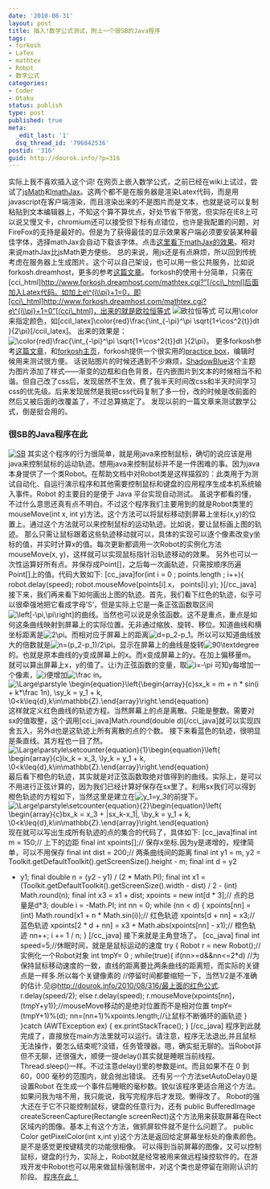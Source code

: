 ```yaml
---
date: '2010-08-31'
layout: post
title: 插入!数学公式测试，附上一个很SB的Java程序
tags:
- forkosh
- LaTex
- mathtex
- Robot
- 数学公式
categories:
- Coder
- Otaku
status: publish
type: post
published: true
meta:
  _edit_last: '1'
  dsq_thread_id: '796842536'
postid: '316'
guid: http://dourok.info/?p=316
---
```

实际上我不喜欢插入这个词!
在网页上嵌入数学公式，之前已经在wiki上试过，尝试了[jsMath](http://www.math.union.edu/~dpvc/jsmath/)和[mathJax](http://www.mathjax.org/)。这两个都不是在服务器是渲染Latex代码，而是用javascript在客户端渲染，而且渲染出来的不是图片而是文本，也就是说可以复制粘贴到文本编辑器上，不知这个算不算优点，好处节省下带宽，但实际在IE8上可以说又慢又卡，chromium还可以接受但下标有点错位，也许是我配置的问题，对FireFox的支持是最好的。但是为了获得最佳的显示效果客户端必须要安装某种最佳字体，选择mathJax会自动下载该字体。点击[这里看下mathJax的效果](http://dourok.info/mathjax/test/)。相对来说mathJax比jsMath更方便些。
总的来说，用js还是有点麻烦，所以回到传统考虑在服务器上生成图片。这个可以自己架设，也可以用一些公共服务，比如说forkosh.dreamhost，更多的参考[这篇文章](http://blog.chaoskey.com/2009/06/21/857)。
forkosh的使用十分简单，只需在[cci\_html]http://www.forkosh.dreamhost.com/mathtex.cgi?”[/cci\_html]后面加入Latex代码。如加上e\^{i\\pi}+1=0，即[cci\_html]http://www.forkosh.dreamhost.com/mathtex.cgi?e\^{i\\pi}+1=0”[/cci\_html]，出来的就是欧拉恒等式
![](http://www.forkosh.dreamhost.com/mathtex.cgi?\parstyle\color[rgb]{0.73,0.73,0.73}\colorbox[rgb]{0.067,0.067,0.067}{$e^{i\pi}+1=0$} "欧拉恒等式")
可以用\\color
来指定颜色，如[ccil\_latex]\\color{red}\\frac{\\int\_{-\\pi}\^\\pi
\\sqrt{1+\\cos\^2{t}}dt }{2\\pi}[/ccil\_latex]。
出来的效果是：![](http://www.forkosh.dreamhost.com/mathtex.cgi?%20\Large\parstyle\color{red}\colorbox[rgb]{0.067,0.067,0.067}{$\frac{\int_{-\pi}^\pi%20\sqrt{1+\cos^2{t}}dt%20}{2\pi}$}} "\color{red}\frac{\int_{-\pi}^\pi \sqrt{1+\cos^2{t}}dt }{2\pi}")。
更多forkosh参考[这篇文章](http://ggggqqqqihc.javaeye.com/blog/161957)，和[forkosh主页](http://www.forkosh.com/)，forkosh提供一个很实用的[practice
box](http://www.forkosh.com/mathtextutorial.html)，编辑时候用来测试很方便。
话说贴图片的时候还遇到不少麻烦，[ShadowBlue](http://interjc.net/dev/shadowblue)这个主题为图片添加了样式——渐变的边框和白色背景，在内嵌图片到文本的时候相当不和谐。但自己改了css后，发现居然不生效，费了我半天时间改css和半天时间学习css的优先级。后来发现居然是我把css代码复制了多一份，改的时候是改前面的然后又被后面的改覆盖了，不过总算搞定了。
发现以前的一篇文章来测试数学公式，倒是挺合用的。

### 很SB的Java程序在此

[![SB](http://dourok.info/wp-content/uploads/2010/08/9191a5cc799b343d01e928d8.jpg.png "SB")](http://dourok.info/wp-content/uploads/2010/08/9191a5cc799b343d01e928d8.jpg.png)
其实这个程序的行为很简单，就是用java来控制鼠标，确切的说应该是用java来控制鼠标的运动轨迹。想用java来控制鼠标并不是一件困难的事。因为java本身提供了一个类Robot。在帮助文档中对Robot类是这样描叙的：此类用于为测试自动化、自运行演示程序和其他需要控制鼠标和键盘的应用程序生成本机系统输入事件。Robot
的主要目的是便于 Java 平台实现自动测试。
虽说字都看的懂，不过什么意思还真有点不明白。不过这个程序我们主要用到的就是Robot类里的mouseMove(int
x, int
y)方法。这个方法可以将鼠标移动到屏幕上坐标(x,y)的位置上。通过这个方法就可以来控制鼠标的运动轨迹。比如说，要让鼠标画上图的轨迹。
那么只需让鼠标跟着这些轨迹移动就可以，具体的实现可以逐个像素改变y坐标的值，并实时计算x的值。每次更新都调用一次Robot的实例化方法mouseMove(x,
y)，这样就可以实现鼠标指针沿轨迹移动的效果。
另外也可以一次性运算好所有点。并保存成Point[]，之后每一次画轨迹，只需按顺序历遍Point[]上的值。代码大致如下:
[cc\_java]for(int i = 0 ; points.length ; i++){ robot.delay(speed);
robot.mouseMove(points[i].x， points[i].y); }[/cc\_java]
接下来，我们再来看下如何画出上图的轨迹。首先，我们看下红色的轨迹，似乎可以很牵强地把它看成字母’S’，但是实际上它是一条正弦函数取区间![](http://www.forkosh.dreamhost.com/mathtex.cgi?\parstyle\color[rgb]{0.73,0.73,0.73}\colorbox[rgb]{0.067,0.067,0.067}{$\left[-\pi,\pi\right]$} "\left[-\pi,\pi\right]")的曲线。当然也可以说是余弦函数。这不是重点，重点是如何这条曲线映射到屏幕上的实际位置。无非通过缩放、旋转、移位。知道曲线和横坐标距离是![](http://www.forkosh.dreamhost.com/mathtex.cgi?\parstyle\color[rgb]{0.73,0.73,0.73}\colorbox[rgb]{0.067,0.067,0.067}{$2\pi$} "2\pi")。而相对应于屏幕上的距离![](http://www.forkosh.dreamhost.com/mathtex.cgi?\parstyle\color[rgb]{0.73,0.73,0.73}\colorbox[rgb]{0.067,0.067,0.067}{$d=p_2-p_1$} "d=p_2-p_1")。所以可以知道曲线放大的倍数就是![](http://www.forkosh.dreamhost.com/mathtex.cgi?\parstyle\color[rgb]{0.73,0.73,0.73}\colorbox[rgb]{0.067,0.067,0.067}{$n=(p_2-p_1)/2\pi$} "n=(p_2-p_1)/2\pi")。显示在屏幕上的曲线是旋转![](http://www.forkosh.dreamhost.com/mathtex.cgi?\parstyle\color[rgb]{0.73,0.73,0.73}\colorbox[rgb]{0.067,0.067,0.067}{$90\textdegree$} "90\textdegree")的。也就是原本曲线的y变成屏幕上的x。而x变成屏幕上的y。在加上偏移量m。就可以算出屏幕上x，y的值了。让i为正弦函数的变量，取![](http://www.forkosh.dreamhost.com/mathtex.cgi?\parstyle\color[rgb]{0.73,0.73,0.73}\colorbox[rgb]{0.067,0.067,0.067}{$i=-\pi$} "i=-\pi")
可知y每增加一个像素，![](http://www.forkosh.dreamhost.com/mathtex.cgi?\parstyle\color[rgb]{0.73,0.73,0.73}\colorbox[rgb]{0.067,0.067,0.067}{$i$} "i")便增加![](http://www.forkosh.dreamhost.com/mathtex.cgi?\parstyle\color[rgb]{0.73,0.73,0.73}\colorbox[rgb]{0.067,0.067,0.067}{$%20\frac%20in$} "\frac in")。
![](http://www.forkosh.dreamhost.com/mathtex.cgi?\Large\parstyle\color[rgb]{0.73,0.73,0.73}\begin{equation}\left\{\begin{array}{c}sx_k%20=%20m%20+%20n%20*%20sin(i%20+%20k*\frac%201n),%20\\sy_k%20=%20y_1%20+%20k,%20\\0<k\leq{d},k\in\mathbb{Z}.\end{array}\right.\end{equation} "\Large\parstyle \begin{equation}\left\{\begin{array}{c}sx_k = m + n * sin(i + k*\frac 1n), \\sy_k = y_1 + k, \\0<k\leq{d},k\in\mathbb{Z}.\end{array}\right.\end{equation}")
这样就定义红色曲线的轨迹方程。当然屏幕上的点是离散。只能是整数。需要对sx的值取整，这个调用[cci\_java]Math.round(double
d)[/cci\_java]就可以实现四舍五入，另外d也是这轨迹上所有离散的点的个数。
接下来看蓝色的轨迹，很明显是条直线。其方程也一目了然。
![](http://www.forkosh.dreamhost.com/mathtex.cgi?\Large\parstyle\color[rgb]{0.73,0.73,0.73}\setcounter{equation}{1}\begin{equation}\left\{%20\begin{array}{c}lx_k%20=%20x_3,%20\\ly_k%20=%20y_1%20+%20k,%20\\0<k\leq{d},k\in\mathbb{Z}.\end{array}\right.\end{equation} "\Large\parstyle\setcounter{equation}{1}\begin{equation}\left\{ \begin{array}{c}lx_k = x_3, \\ly_k = y_1 + k, \\0<k\leq{d},k\in\mathbb{Z}.\end{array}\right.\end{equation}")
最后看下橙色的轨迹，其实就是对正弦函数取绝对值得到的曲线。实际上，是可以不用进行正弦计算的，因为我们已经计算好保存在sx里了。利用sx我们可以得到橙色轨迹的方程如下，当然这里是建立在![](http://www.forkosh.dreamhost.com/mathtex.cgi?\parstyle\color[rgb]{0.73,0.73,0.73}\colorbox[rgb]{0.067,0.067,0.067}{$y_1=y_3$} "y_1=y_3")的前提下。
![](http://www.forkosh.dreamhost.com/mathtex.cgi?\Large\parstyle\color[rgb]{0.73,0.73,0.73}\setcounter{equation}{2}\begin{equation}\left\{%20\begin{array}{c}bx_k%20=%20x_3%20+%20|sx_k-x_1|,%20%20\\by_k%20=%20y_1%20+%20k,%20%20\\0<k\leq{d},k\in\mathbb{Z}.\end{array}\right.\end{equation} "\Large\parstyle\setcounter{equation}{2}\begin{equation}\left\{ \begin{array}{c}bx_k = x_3 + |sx_k-x_1|,  \\by_k = y_1 + k,  \\0<k\leq{d},k\in\mathbb{Z}.\end{array}\right.\end{equation}")
现在就可以写出生成所有轨迹的点的集合的代码了，具体如下: [cc\_java]final
int m = 150;// 上下的边距 final int xpoints[];//
保存x坐标.因为y是递增的，规律简单，可以不用保存 final int dist = 200;//
两条曲线间的距离 final int y1 = m, y2 =
Toolkit.getDefaultToolkit().getScreenSize().height - m; final int d = y2
- y1; final double n = (y2 - y1) / (2 \* Math.PI); final int x1 =
(Toolkit.getDefaultToolkit().getScreenSize().width - dist) / 2 - (int)
Math.round(n); final int x3 = x1 + dist; xpoints = new int[d \* 3];//
点的总量是d\*3; double i = -Math.PI; int nn = 0; while (nn \< d) {
xpoints[nn] = (int) Math.round(x1 + n \* Math.sin(i));// 红色轨迹
xpoints[d + nn] = x3;// 蓝色轨迹 xpoints[2 \* d + nn] = x3 +
Math.abs(xpoints[nn] - x1);// 橙色轨迹 nn++; i += 1 / n; } [/cc\_java]
接下来就是主角登场了。 [cc\_java] final int
speed=5;//休眠时间，就是是鼠标运动的速度 try { Robot r = new
Robot();//实例化一个Robot对象 int tmpY= 0 ; while(true){
if(nn\>=d&&nn\<=2\*d)
//为保持鼠标移动速度的一致，直线的距离要比两条曲线的距离短，而实际的关键点是一样多.所以每个关键像素的
//停留时间都要缩短一下，当然1/2是不准确的估计.见@http://dourok.info/2010/08/316/最上面的红色公式.
r.delay(speed/2); else r.delay(speed);
r.mouseMove(xpoints[nn]，(tmpY+y1));//mouseMove移动的是绝对位置而不是相对位置
tmpY=(tmpY+1)%(d); nn=(nn+1)%xpoints.length;//让鼠标不断循环的画轨迹 }
}catch (AWTException ex) { ex.printStackTrace(); } [/cc\_java]
程序到此就完成了，直接放在main方法里就可以运行。请注意，程序无法退出,并且鼠标无法操作，要怎么结束呢?没错，任务管理器。嗯，确实挺无聊的。当Robot非但不无聊，还很强大，顺便一提delay()其实就是睡眠当前线程。Thread.sleep()一样。不过注意delay()里的参数是int。而且如果不在
0 到 60，000 毫秒的范围内，就会抛出错误。
还有另一个方法setAutoDelay()是设置Robot
在生成一个事件后睡眠的毫秒数。貌似该程序更适合用这个方法。如果问我为啥不用，我只能说，我写完程序后才发现。懒得改了。
Robot的强大还在于它不只能控制鼠标，键盘的任意行为，还有 public
BufferedImage createScreenCapture(Rectangle
screenRect)这个方法用来获取屏幕在Rect区域内的图像。基本上有这个方法，做抓屏软件就不是什么问题了。
public Color getPixelColor(int x,int
y)这个方法是返回给定屏幕坐标处的像素颜色。是不是感觉更按键精灵的功能很相像。
可以得到当前屏幕的图像，又可以控制鼠标，键盘的行为，实际上，Robot就是经常被用来做远程操控软件的。在游戏开发中Robot也可以用来做鼠标强制居中，对这个类也是停留在刚刚认识的阶段。
[程序在此！](http://dourok.info/wp-content/uploads/2010/09/Robot.jar)
